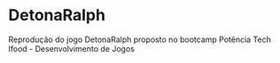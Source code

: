 # DetonaRalph
Reprodução do jogo DetonaRalph proposto no  bootcamp Potência Tech Ifood - Desenvolvimento de Jogos
